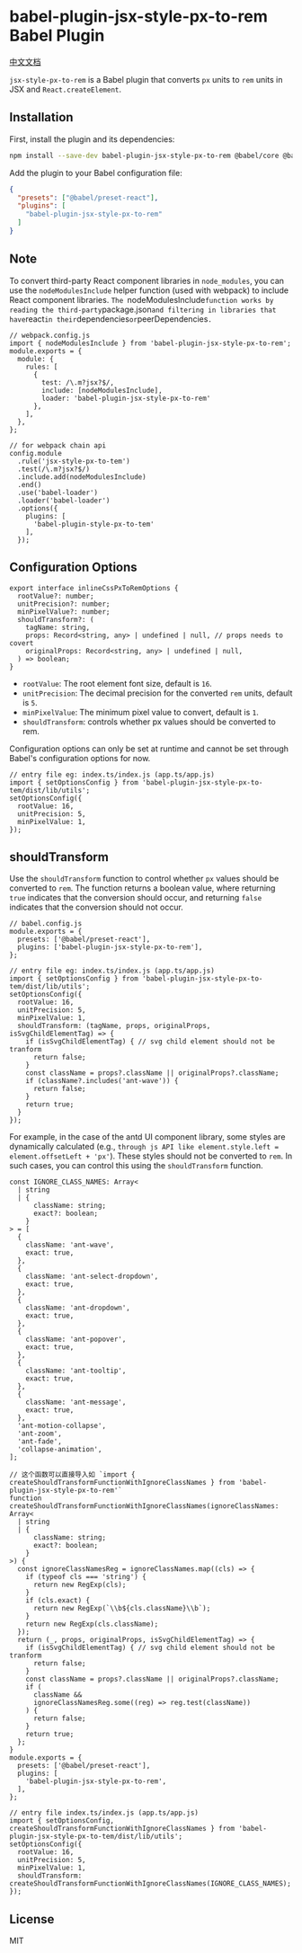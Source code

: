 # babel-plugin-jsx-style-px-to-rem Babel Plugin

[中文文档](https://github.com/chaomingd/front-toolkit/blob/main/packages/babel-plugin-jsx-style-px-to-rem/README.zh-CN.md)

`jsx-style-px-to-rem` is a Babel plugin that converts `px` units to `rem` units in JSX and `React.createElement`.

## Installation

First, install the plugin and its dependencies:

```sh
npm install --save-dev babel-plugin-jsx-style-px-to-rem @babel/core @babel/preset-react
```

Add the plugin to your Babel configuration file:

```json
{
  "presets": ["@babel/preset-react"],
  "plugins": [
    "babel-plugin-jsx-style-px-to-rem"
  ]
}
```

## Note

To convert third-party React component libraries in `node_modules`, you can use the `nodeModulesInclude` helper function (used with webpack) to include React component libraries. `The `nodeModulesInclude`function works by reading the third-party`package.json`and filtering in libraries that have`react`in their`dependencies`or`peerDependencies`.`

```tsx
// webpack.config.js
import { nodeModulesInclude } from 'babel-plugin-jsx-style-px-to-rem';
module.exports = {
  module: {
    rules: [
      {
        test: /\.m?jsx?$/,
        include: [nodeModulesInclude],
        loader: 'babel-plugin-jsx-style-px-to-rem'
      },
    ],
  },
};

// for webpack chain api
config.module
  .rule('jsx-style-px-to-tem')
  .test(/\.m?jsx?$/)
  .include.add(nodeModulesInclude)
  .end()
  .use('babel-loader')
  .loader('babel-loader')
  .options({
    plugins: [
      'babel-plugin-style-px-to-tem'
    ],
  });
```

## Configuration Options

```tsx
export interface inlineCssPxToRemOptions {
  rootValue?: number;
  unitPrecision?: number;
  minPixelValue?: number;
  shouldTransform?: (
    tagName: string,
    props: Record<string, any> | undefined | null, // props needs to covert
    originalProps: Record<string, any> | undefined | null,
  ) => boolean;
}
```
- `rootValue`: The root element font size, default is `16`.
- `unitPrecision`: The decimal precision for the converted `rem` units, default is `5`.
- `minPixelValue`: The minimum pixel value to convert, default is `1`.
- `shouldTransform`: controls whether px values should be converted to rem.

Configuration options can only be set at runtime and cannot be set through Babel's configuration options for now.

```tsx
// entry file eg: index.ts/index.js (app.ts/app.js)
import { setOptionsConfig } from 'babel-plugin-jsx-style-px-to-tem/dist/lib/utils';
setOptionsConfig({
  rootValue: 16,
  unitPrecision: 5,
  minPixelValue: 1,
});
```

## shouldTransform

Use the `shouldTransform` function to control whether `px` values should be converted to `rem`. The function returns a boolean value, where returning `true` indicates that the conversion should occur, and returning `false` indicates that the conversion should not occur.

```tsx
// babel.config.js
module.exports = {
  presets: ['@babel/preset-react'],
  plugins: ['babel-plugin-jsx-style-px-to-rem'],
};

// entry file eg: index.ts/index.js (app.ts/app.js)
import { setOptionsConfig } from 'babel-plugin-jsx-style-px-to-tem/dist/lib/utils';
setOptionsConfig({
  rootValue: 16,
  unitPrecision: 5,
  minPixelValue: 1,
  shouldTransform: (tagName, props, originalProps, isSvgChildElementTag) => {
    if (isSvgChildElementTag) { // svg child element should not be tranform
      return false;
    }
    const className = props?.className || originalProps?.className;
    if (className?.includes('ant-wave')) {
      return false;
    }
    return true;
  }
});
```

For example, in the case of the antd UI component library, some styles are dynamically calculated (e.g., `through js API like element.style.left = element.offsetLeft + 'px'`). These styles should not be converted to `rem`. In such cases, you can control this using the `shouldTransform` function.
```tsx
const IGNORE_CLASS_NAMES: Array<
  | string
  | {
      className: string;
      exact?: boolean;
    }
> = [
  {
    className: 'ant-wave',
    exact: true,
  },
  {
    className: 'ant-select-dropdown',
    exact: true,
  },
  {
    className: 'ant-dropdown',
    exact: true,
  },
  {
    className: 'ant-popover',
    exact: true,
  },
  {
    className: 'ant-tooltip',
    exact: true,
  },
  {
    className: 'ant-message',
    exact: true,
  },
  'ant-motion-collapse',
  'ant-zoom',
  'ant-fade',
  'collapse-animation',
];

// 这个函数可以直接导入如 `import { createShouldTransformFunctionWithIgnoreClassNames } from 'babel-plugin-jsx-style-px-to-rem'`
function createShouldTransformFunctionWithIgnoreClassNames(ignoreClassNames: Array<
  | string
  | {
      className: string;
      exact?: boolean;
    }
>) {
  const ignoreClassNamesReg = ignoreClassNames.map((cls) => {
    if (typeof cls === 'string') {
      return new RegExp(cls);
    }
    if (cls.exact) {
      return new RegExp(`\\b${cls.className}\\b`);
    }
    return new RegExp(cls.className);
  });
  return (_, props, originalProps, isSvgChildElementTag) => {
    if (isSvgChildElementTag) { // svg child element should not be tranform
      return false;
    }
    const className = props?.className || originalProps?.className;
    if (
      className &&
      ignoreClassNamesReg.some((reg) => reg.test(className))
    ) {
      return false;
    }
    return true;
  };
}
module.exports = {
  presets: ['@babel/preset-react'],
  plugins: [
    'babel-plugin-jsx-style-px-to-rem',
  ],
};

// entry file index.ts/index.js (app.ts/app.js)
import { setOptionsConfig, createShouldTransformFunctionWithIgnoreClassNames } from 'babel-plugin-jsx-style-px-to-tem/dist/lib/utils';
setOptionsConfig({
  rootValue: 16,
  unitPrecision: 5,
  minPixelValue: 1,
  shouldTransform: createShouldTransformFunctionWithIgnoreClassNames(IGNORE_CLASS_NAMES);
});
```

## License

MIT
